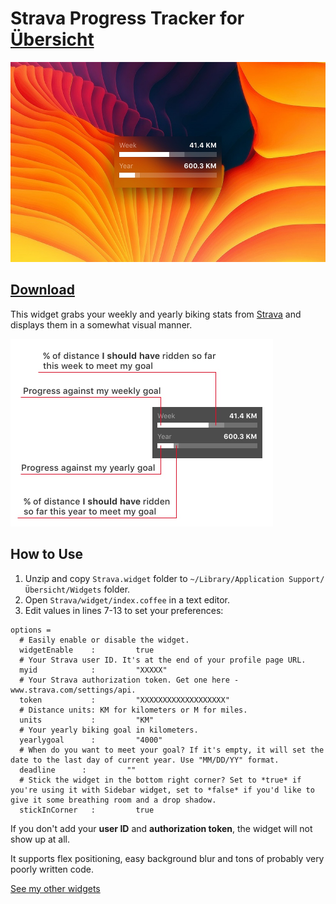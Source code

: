 # Strava Progress Tracker for [Übersicht](http://tracesof.net/uebersicht/)

<img src="https://github.com/Pe8er/Strava.widget/blob/master/screenshot.jpg?raw=true" width="516" height="320">

## [Download](https://github.com/Pe8er/Strava.widget/raw/master/Strava.widget.zip)

This widget grabs your weekly and yearly biking stats from [Strava](https://www.strava.com/) and displays them in a somewhat visual manner.

<img src="https://github.com/Pe8er/Strava.widget/blob/master/instructions.jpg?raw=true" width="420" height="300">

## How to Use

1. Unzip and copy `Strava.widget` folder to `~/Library/Application Support/Übersicht/Widgets` folder.
1. Open `Strava/widget/index.coffee` in a text editor.
2. Edit values in lines 7-13 to set your preferences:

```
options =
  # Easily enable or disable the widget.
  widgetEnable    :         true
  # Your Strava user ID. It's at the end of your profile page URL.
  myid            :         "XXXXX"
  # Your Strava authorization token. Get one here - www.strava.com/settings/api.
  token           :         "XXXXXXXXXXXXXXXXXXX"
  # Distance units: KM for kilometers or M for miles.
  units           :         "KM"
  # Your yearly biking goal in kilometers.
  yearlygoal      :         "4000"
  # When do you want to meet your goal? If it's empty, it will set the date to the last day of current year. Use "MM/DD/YY" format.
  deadline      :         ""
  # Stick the widget in the bottom right corner? Set to *true* if you're using it with Sidebar widget, set to *false* if you'd like to give it some breathing room and a drop shadow.
  stickInCorner   :         true
```

If you don't add your **user ID** and **authorization token**, the widget will not show up at all.

It supports flex positioning, easy background blur and tons of probably very poorly written code.

[See my other widgets](https://github.com/Pe8er/Ubersicht-Widgets)
